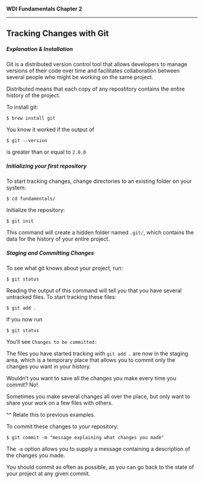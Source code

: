 **WDI Fundamentals Chapter 2**

---

## Tracking Changes with Git

##### Explanation & Installation

Git is a distributed version control tool that allows developers to
manage versions of their code over time and facilitates collaboration
between several people who might be working on the same project.

Distributed means that each copy of any repostitory contains the entire
history of the project.

To install git:

    $ brew install git

You know it worked if the output of 

    $ git --version

is greater than or equal to `2.0.0`

##### Initializing your first repository

To start tracking changes, change directories to an existing
folder on your system:

    $ cd fundamentals/

Initialize the repository:

    $ git init

This command will create a hidden folder named `.git/`, which contains the
data for the history of your entire project.

##### Staging and Committing Changes

To see what git knows about your project, run:

    $ git status

Reading the output of this command will tell you that you have several untracked files.
To start tracking these files:

    $ git add .

If you now run

    $ git status

You’ll see `Changes to be committed:`

The files you have started tracking with `git add .` are now in the staging area,
which is a temporary place that allows you to commit only the changes you want in your history.

Wouldn’t you want to save all the changes you make every time you commit? No!

Sometimes you make several changes all over the place, but only want to share your work on a few files
with others.

^^ Relate this to previous examples.

To commit these changes to your repository:

    $ git commit -m "message explaining what changes you made"

The `-m` option allows you to supply a message containing a description of the changes you made.

You should commit as often as possible, as you can go back to the state of your project at any given commit.


